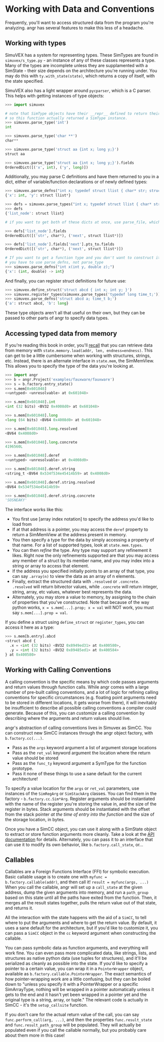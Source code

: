 Working with Data and Conventions
=================================

Frequently, you'll want to access structured data from the program you're analyzing.
angr has several features to make this less of a headache.

## Working with types

SimuVEX has a system for representing types.
These SimTypes are found in `simuvex/s_type.py` - an instance of any of these classes represents a type.
Many of the types are incomplete unless they are supplamented with a SimState - their size depends on the architecture you're running under.
You may do this with `ty.with_state(state)`, which returns a copy of itself, with the state specified.

SimuVEX also has a light wrapper around `pycparser`, which is a C parser.
This helps with getting instances of type objects:

```python
>>> import simuvex

# note that SimType objects have their __repr__ defined to return their c type name,
# so this function actually returned a SimType instance.
>>> simuvex.parse_type('int')
int

>>> simuvex.parse_type('char **')
char**

>>> simuvex.parse_type('struct aa {int x; long y;}')
struct aa

>>> simuvex.parse_type('struct aa {int x; long y;}').fields
OrderedDict([('x', int), ('y', long)])
```

Additionally, you may parse C definitions and have them returned to you in a dict, either of variable/function declarations or of newly defined types:

```python
>>> simuvex.parse_defns("int x; typedef struct llist { char* str; struct llist *next; } list_node; list_node *y;")
{'x': int, 'y': struct llist*}

>>> defs = simuvex.parse_types("int x; typedef struct llist { char* str; struct llist *next; } list_node; list_node *y;")
>>> defs
{'list_node': struct llist}

# if you want to get both of these dicts at once, use parse_file, which returns both in a tuple.

>>> defs['list_node'].fields
OrderedDict([('str', char*), ('next', struct llist*)])

>>> defs['list_node'].fields['next'].pts_to.fields
OrderedDict([('str', char*), ('next', struct llist*)])

# If you want to get a function type and you don't want to construct it manually,
# you have to use parse_defns, not parse_type
>>> simuvex.parse_defns("int x(int y, double z);")
{'x': (int, double) -> int}
```

And finally, you can register struct definitions for future use:

```python
>>> simuvex.define_struct('struct abcd { int x; int y; }')
>>> simuvex.register_types(simuvex.parse_types('typedef long time_t;'))
>>> simuvex.parse_defns('struct abcd a; time_t b;')
{'a': struct abcd, 'b': long}
```

These type objects aren't all that useful on their own, but they can be passed to other parts of angr to specify data types.

## Accessing typed data from memory

If you're reading this book in order, you'll [recall](states.md) that you can retrieve data from memory with `state.memory.load(addr, len, endness=endness)`.
This can get to be a little cumbersome when working with structures, strings, etc.
Instead, there is an alternate interface in `state.mem`, the SimMemView.
This allows you to specify the type of the data you're looking at.

```python
>>> import angr
>>> b = angr.Project('examples/fauxware/fauxware')
>>> s = b.factory.entry_state()
>>> s.mem[0x601048]
<<untyped> <unresolvable> at 0x601048>

>>> s.mem[0x601048].int
<int (32 bits) <BV32 0x4008d0> at 0x601048>

>>> s.mem[0x601048].long
<long (64 bits) <BV64 0x4008d0> at 0x601048>

>>> s.mem[0x601048].long.resolved
<BV64 0x4008d0>

>>> s.mem[0x601048].long.concrete
4196560L

>>> s.mem[0x601048].deref
<<untyped> <unresolvable> at 0x4008d0>

>>> s.mem[0x601048].deref.string
<string_t <BV64 0x534f534e45414b59> at 0x4008d0>

>>> s.mem[0x601048].deref.string.resolved
<BV64 0x534f534e45414b59>

>>> s.mem[0x601048].deref.string.concrete
'SOSNEAKY'
```

The interface works like this:

- You first use [array index notation] to specify the address you'd like to load from
- If at that address is a pointer, you may access the `deref` property to return a SimMemView at the address present in memory.
- You then specify a type for the data by simply accessing a property of that name.
  For a list of supported types, look at `state.mem.types`.
- You can then _refine_ the type. Any type may support any refinement it likes.
  Right now the only refinements supported are that you may access any member of a struct by its member name, and you may index into a string or array to access that element.
- If the address you specified initially points to an array of that type, you can say `.array(n)` to view the data as an array of n elements.
- Finally, extract the structured data with `.resolved` or `.concrete`.
  `.resolved` will return bitvector values, while `.concrete` will return integer, string, array, etc values, whatever best represents the data.
- Alternately, you may store a value to memory, by assigning to the chain of properties that you've constructed.
  Note that because of the way python works, `x = s.mem[...].prop; x = val` will NOT work, you must say `s.mem[...].prop = val`.

If you define a struct using `define_struct` or `register_types`, you can access it here as a type:

```python
>>> s.mem[b.entry].abcd
<struct abcd {
  .x = <int (32 bits) <BV32 0x8949ed31> at 0x400580>,
  .y = <int (32 bits) <BV32 0x89485ed1> at 0x400584>
} at 0x400580>
```

## Working with Calling Conventions

A calling convention is the specific means by which code passes arguments and return values through function calls.
While angr comes with a large number of pre-built calling conventions, and a lot of logic for refining calling conventions for specific circumstances (e.g. floating point arguments need to be stored in different locations, it gets worse from there), it will inevitably be insufficient to describe all possible calling conventions a compiler could generate.
Because of this, you can _customize_ a calling convention by describing where the arguments and return values should live.

angr's abstraction of calling conventions lives in Simuvex as SimCC.
You can construct new SimCC instances through the angr object factory, with `b.factory.cc(...)`.

- Pass as the `args` keyword argument a list of argument storage locations
- Pass as the `ret_val` keyword argument the location where the return value should be stored
- Pass as the `func_ty` keyword argument a SymType for the function prototype.
- Pass it none of these things to use a sane default for the current architecture!

To specify a value location for the `args` or `ret_val` parameters, use instances of the `SimRegArg` or `SimStackArg` classes.
You can find them in the factory - `b.factory.cc.Sim*Arg`.
Register arguments should be instantiated with the name of the register you're storing the value in, and the size of the register in bytes.
Stack arguments should be instantiated with the offset from the stack pointer *at the time of entry into the function* and the size of the storage location, in bytes.

Once you have a SimCC object, you can use it along with a SimState object to extract or store function arguments more cleanly.
Take a look at the [API documentation](http://angr.io/api-doc/simuvex.html#simuvex.s_cc.SimCC) for details.
Alternately, you can pass it to an interface that can use it to modify its own behavior, like `b.factory.call_state`, or...

## Callables

<a name=callables></a>

Callables are a Foreign Functions Interface (FFI) for symbolic execution.
Basic callable usage is to create one with `myfunc = b.factory.callable(addr)`, and then call it! `result = myfunc(args, ...)`
When you call the callable, angr will set up a `call_state` at the given address, dump the given arguments into memory, and run a `path_group` based on this state until all the paths have exited from the function.
Then, it merges all the result states together, pulls the return value out of that state, and returns it.

All the interaction with the state happens with the aid of a `SimCC`, to tell where to put the arguments and where to get the return value.
By default, it uses a sane default for the architecture, but if you'd like to customize it, you can pass a `SimCC` object in the `cc` keyword argument when constructing the callable.

You can pass symbolic data as function arguments, and everything will work fine.
You can even pass more complicated data, like strings, lists, and structures as native python data (use tuples for structures), and it'll be serialized as cleanly as possible into the state.
If you'd like to specify a pointer to a certain value, you can wrap it in a `PointerWrapper` object, available as `b.factory.callable.PointerWrapper`.
The exact semantics of how pointer-wrapping work are a little confusing, but they can be boiled down to "unless you specify it with a PointerWrapper or a specific SimArrayType, nothing will be wrapped in a pointer automatically unless it gets to the end and it hasn't yet been wrapped in a pointer yet and the original type is a string, array, or tuple."
The relevant code is actually in SimCC - it's the `setup_callsite` function.

If you don't care for the actual return value of the call, you can say `func.perform_call(arg, ...)`, and then the properties `func.result_state` and `func.result_path_group` will be populated.
They will actually be populated even if you call the callable normally, but you probably care about them more in this case!
